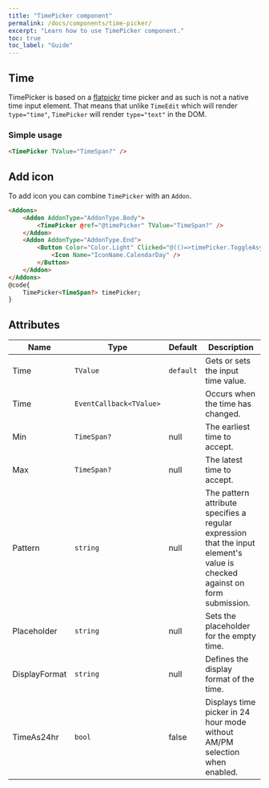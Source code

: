 ```yaml
---
title: "TimePicker component"
permalink: /docs/components/time-picker/
excerpt: "Learn how to use TimePicker component."
toc: true
toc_label: "Guide"
---
```


## Time

TimePicker is based on a [flatpickr](https://flatpickr.js.org/) time picker and as such is not a native time input element. That means that unlike `TimeEdit` which will render `type="time"`, `TimePicker` will render `type="text"` in the DOM.

### Simple usage

```html
<TimePicker TValue="TimeSpan?" />
```

## Add icon

To add icon you can combine `TimePicker` with an `Addon`.

```html
<Addons>
    <Addon AddonType="AddonType.Body">
        <TimePicker @ref="@timePicker" TValue="TimeSpan?" />
    </Addon>
    <Addon AddonType="AddonType.End">
        <Button Color="Color.Light" Clicked="@(()=>timePicker.ToggleAsync())">
            <Icon Name="IconName.CalendarDay" />
        </Button>
    </Addon>
</Addons>
@code{
    TimePicker<TimeSpan?> timePicker;
}
```

## Attributes

| Name              | Type                                                                       | Default      | Description                                                                                                                    |
|-------------------|----------------------------------------------------------------------------|--------------|--------------------------------------------------------------------------------------------------------------------------------|
| Time              | `TValue`                                                                   | `default`    | Gets or sets the input time value.                                                                                             |
| Time              | `EventCallback<TValue>`                                                    |              | Occurs when the time has changed.                                                                                              |
| Min               | `TimeSpan?`                                                                | null         | The earliest time to accept.                                                                                                   |
| Max               | `TimeSpan?`                                                                | null         | The latest time to accept.                                                                                                     |
| Pattern           | `string`                                                                   | null         | The pattern attribute specifies a regular expression that the input element's value is checked against on form submission.     |
| Placeholder       | `string`                                                                   | null         | Sets the placeholder for the empty time.                                                                                       |
| DisplayFormat     | `string`                                                                   |  null        | Defines the display format of the time.                                                                                        |
| TimeAs24hr        | `bool  `                                                                   |  false       | Displays time picker in 24 hour mode without AM/PM selection when enabled.                                                     |
